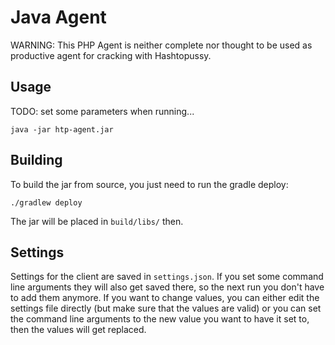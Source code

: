 # Java Agent

WARNING: This PHP Agent is neither complete nor thought to be used as productive agent for cracking with Hashtopussy.

## Usage

TODO: set some parameters when running...

```
java -jar htp-agent.jar
```

## Building

To build the jar from source, you just need to run the gradle deploy:

```
./gradlew deploy
```

The jar will be placed in ```build/libs/``` then.

## Settings

Settings for the client are saved in ```settings.json```. If you set some command line arguments they will also get saved there, so the next run you don't have to add them anymore. If you want to change values, you can either edit the settings file directly (but make sure that the values are valid) or you can set the command line arguments to the new value you want to have it set to, then the values will get replaced.
